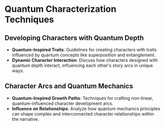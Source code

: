 # Quantum Characterization Techniques

## Developing Characters with Quantum Depth
- **Quantum-Inspired Traits**: Guidelines for creating characters with traits influenced by quantum concepts like superposition and entanglement.
- **Dynamic Character Interaction**: Discuss how characters designed with quantum depth interact, influencing each other's story arcs in unique ways.

## Character Arcs and Quantum Mechanics
- **Quantum-Inspired Growth Paths**: Techniques for crafting non-linear, quantum-influenced character development arcs.
- **Influence on Relationships**: Analyze how quantum mechanics principles can shape complex and interconnected character relationships within the narrative.
